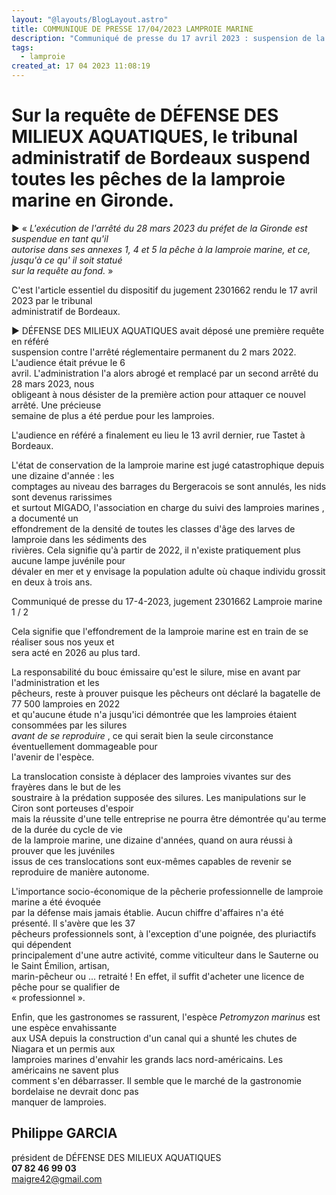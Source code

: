 ```yaml
---
layout: "@layouts/BlogLayout.astro"
title: COMMUNIQUE DE PRESSE 17/04/2023 LAMPROIE MARINE
description: "Communiqué de presse du 17 avril 2023 : suspension de la pêche à la lamproie."
tags:
  - lamproie
created_at: 17 04 2023 11:08:19
---
```

<!--StartFragment-->

# Sur la requête de DÉFENSE DES MILIEUX AQUATIQUES, le tribunal administratif de Bordeaux suspend toutes les pêches de la lamproie marine en Gironde.

► « *L'exécution de l'arrêté du 28 mars 2023 du préfet de la Gironde est suspendue en tant qu'il\
autorise dans ses annexes 1, 4 et 5 la pêche à la lamproie marine, et ce, jusqu'à ce qu' il soit statué\
sur la requête au fond.* »

C'est l'article essentiel du dispositif du jugement 2301662 rendu le 17 avril 2023 par le tribunal\
administratif de Bordeaux.

► DÉFENSE DES MILIEUX AQUATIQUES avait déposé une première requête en référé\
suspension contre l'arrêté réglementaire permanent du 2 mars 2022. L'audience était prévue le 6\
avril. L'administration l'a alors abrogé et remplacé par un second arrêté du 28 mars 2023, nous\
obligeant à nous désister de la première action pour attaquer ce nouvel arrêté. Une précieuse\
semaine de plus a été perdue pour les lamproies.

L'audience en référé a finalement eu lieu le 13 avril dernier, rue Tastet à Bordeaux.

L'état de conservation de la lamproie marine est jugé catastrophique depuis une dizaine d'année : les\
comptages au niveau des barrages du Bergeracois se sont annulés, les nids sont devenus rarissimes\
et surtout MIGADO, l'association en charge du suivi des lamproies marines , a documenté un\
effondrement de la densité de toutes les classes d'âge des larves de lamproie dans les sédiments des\
rivières. Cela signifie qu'à partir de 2022, il n'existe pratiquement plus aucune lampe juvénile pour\
dévaler en mer et y envisage la population adulte où chaque individu grossit en deux à trois ans.

Communiqué de presse du 17-4-2023, jugement 2301662 Lamproie marine 1 / 2

Cela signifie que l'effondrement de la lamproie marine est en train de se réaliser sous nos yeux et\
sera acté en 2026 au plus tard.

La responsabilité du bouc émissaire qu'est le silure, mise en avant par l'administration et les\
pêcheurs, reste à prouver puisque les pêcheurs ont déclaré la bagatelle de 77 500 lamproies en 2022\
et qu'aucune étude n'a jusqu'ici démontrée que les lamproies étaient consommées par les silures\
*avant de se reproduire* , ce qui serait bien la seule circonstance éventuellement dommageable pour\
l'avenir de l'espèce.

La translocation consiste à déplacer des lamproies vivantes sur des frayères dans le but de les\
soustraire à la prédation supposée des silures. Les manipulations sur le Ciron sont porteuses d'espoir\
mais la réussite d'une telle entreprise ne pourra être démontrée qu'au terme de la durée du cycle de vie\
de la lamproie marine, une dizaine d'années, quand on aura réussi à prouver que les juvéniles\
issus de ces translocations sont eux-mêmes capables de revenir se reproduire de manière autonome.

L'importance socio-économique de la pêcherie professionnelle de lamproie marine a été évoquée\
par la défense mais jamais établie. Aucun chiffre d'affaires n'a été présenté. Il s'avère que les 37\
pêcheurs professionnels sont, à l'exception d'une poignée, des pluriactifs qui dépendent\
principalement d'une autre activité, comme viticulteur dans le Sauterne ou le Saint Émilion, artisan,\
marin-pêcheur ou ... retraité ! En effet, il suffit d'acheter une licence de pêche pour se qualifier de\
« professionnel ».

Enfin, que les gastronomes se rassurent, l'espèce *Petromyzon marinus* est une espèce envahissante\
aux USA depuis la construction d'un canal qui a shunté les chutes de Niagara et un permis aux\
lamproies marines d'envahir les grands lacs nord-américains. Les américains ne savent plus\
comment s'en débarrasser. Il semble que le marché de la gastronomie bordelaise ne devrait donc pas\
manquer de lamproies.

## Philippe GARCIA

président de DÉFENSE DES MILIEUX AQUATIQUES\
**07 82 46 99 03**\
maigre42@gmail.com

<!--EndFragment-->